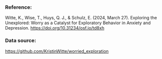 ### Reference:
Witte, K., Wise, T., Huys, Q. J., & Schulz, E. (2024, March 27). Exploring the Unexplored: Worry as a Catalyst for Exploratory Behavior in Anxiety and Depression. https://doi.org/10.31234/osf.io/td8xh

### Data source:

https://github.com/KristinWitte/worried_exploration
